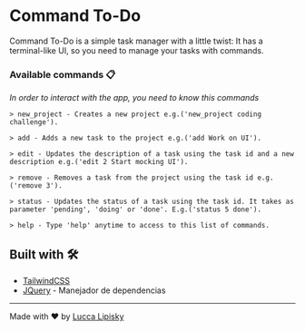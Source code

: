 # Command To-Do

Command To-Do is a simple task manager with a little twist: It has a terminal-like UI, so you need to manage your tasks with commands.


### Available commands 📋

_In order to interact with the app, you need to know this commands_

```
> new_project - Creates a new project e.g.('new_project coding challenge').

> add - Adds a new task to the project e.g.('add Work on UI').

> edit - Updates the description of a task using the task id and a new description e.g.('edit 2 Start mocking UI').

> remove - Removes a task from the project using the task id e.g.('remove 3').

> status - Updates the status of a task using the task id. It takes as parameter 'pending', 'doing' or 'done'. E.g.('status 5 done').

> help - Type 'help' anytime to access to this list of commands.
```


## Built with 🛠️

* [TailwindCSS](https://tailwindcss.com/)
* [JQuery](https://jquery.com/) - Manejador de dependencias


---
Made with ❤ by [Lucca Lipisky](https://www.linkedin.com/in/luccalipisky/)
